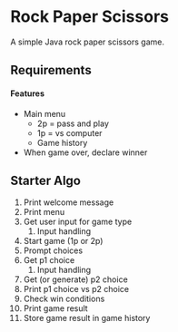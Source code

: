 # Rock Paper Scissors
A simple Java rock paper scissors game.

## Requirements

#### Features

* Main menu
  * 2p = pass and play
  * 1p = vs computer
  * Game history
* When game over, declare winner


## Starter Algo

1. Print welcome message
2. Print menu
3. Get user input for game type
   1. Input handling
4. Start game (1p or 2p)
5. Prompt choices
6. Get p1 choice
   1. Input handling
7. Get (or generate) p2 choice
8. Print p1 choice vs p2 choice
9. Check win conditions
10. Print game result
11. Store game result in game history